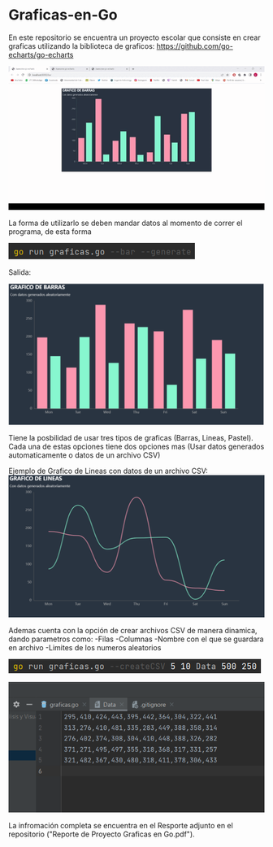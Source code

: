 # Graficas-en-Go

En este repositorio se encuentra un proyecto escolar que consiste en crear graficas utilizando la biblioteca de graficos: https://github.com/go-echarts/go-echarts

![Alt Text](https://github.com/1uisMoreno/Graficas-en-Go/blob/master/img/Graficas.gif)

La forma de utilizarlo se deben mandar datos al momento de correr el programa, de esta forma

![Alt Text](https://github.com/1uisMoreno/Graficas-en-Go/blob/master/img/SS%20bar%20random%20input.png)

Salida:

![Alt Text](https://github.com/1uisMoreno/Graficas-en-Go/blob/master/img/SS%20bar%20random%20output.png)

Tiene la posbilidad de usar tres tipos de graficas (Barras, Lineas, Pastel).
Cada una de estas opciones tiene dos opciones mas (Usar datos generados automaticamente o datos de un archivo CSV)

Ejemplo de Grafico de Lineas con datos de un archivo CSV:
![Alt Text](https://github.com/1uisMoreno/Graficas-en-Go/blob/master/img/SS%20line%20random%20output.png)

Ademas cuenta con la opción de crear archivos CSV de manera dinamica, dando parametros como:
-Filas
-Columnas
-Nombre con el que se guardara en archivo
-Limites de los numeros aleatorios

![Alt Text](https://github.com/1uisMoreno/Graficas-en-Go/blob/master/img/SS%20createCSV%20input.png)

![Alt Text](https://github.com/1uisMoreno/Graficas-en-Go/blob/master/img/SS%20createCSV%20output.png)

La infromación completa se encuentra en el Resporte adjunto en el repositorio ("Reporte de Proyecto Graficas en Go.pdf").
